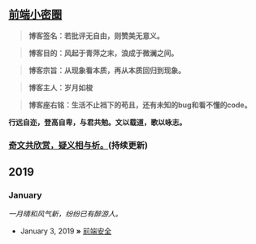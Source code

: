 ## [前端小密圈]()

> **博客签名：若批评无自由，则赞美无意义。**

> **博客目的：风起于青萍之末，浪成于微澜之间。**

> **博客宗旨：从现象看本质，再从本质回归到现象。**

> **博客主人：岁月如梭**

> **博客座右铭：生活不止裆下的苟且，还有未知的bug和看不懂的code。**

**行远自迩，登高自卑，与君共勉。文以载道，歌以咏志。**

### [](https://github.com/Hyacinth-xu/blog#奇文共欣赏疑义相与析持续更新)**[奇文共欣赏，疑义相与析。](https://github.com/Hyacinth-xu/blog)(持续更新)**

## [](https://github.com/Hyacinth-xu/blog#2018)2019

### [](https://github.com/Hyacinth-xu/blog#march)January

_一月晴和风气新，纷纷已有醉游人。_

-   January 3, 2019  **»**  [前端安全](https://github.com/Hyacinth-xu/blog)


